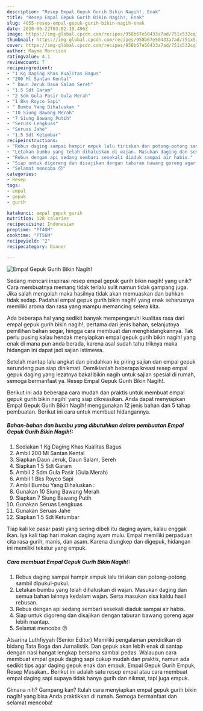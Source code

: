 ```yaml
---
description: "Resep Empal Gepuk Gurih Bikin Nagih!, Enak"
title: "Resep Empal Gepuk Gurih Bikin Nagih!, Enak"
slug: 4055-resep-empal-gepuk-gurih-bikin-nagih-enak
date: 2020-06-22T03:02:10.496Z
image: https://img-global.cpcdn.com/recipes/958b67e50433a7ad/751x532cq70/empal-gepuk-gurih-bikin-nagih-foto-resep-utama.jpg
thumbnail: https://img-global.cpcdn.com/recipes/958b67e50433a7ad/751x532cq70/empal-gepuk-gurih-bikin-nagih-foto-resep-utama.jpg
cover: https://img-global.cpcdn.com/recipes/958b67e50433a7ad/751x532cq70/empal-gepuk-gurih-bikin-nagih-foto-resep-utama.jpg
author: Mayme Morrison
ratingvalue: 4.1
reviewcount: 7
recipeingredient:
- "1 Kg Daging Khas Kualitas Bagus"
- "200 Ml Santan Kental"
- " Daun Jeruk Daun Salam Sereh"
- "1.5 Sdt Garam"
- "2 Sdm Gula Pasir Gula Merah"
- "1 Bks Royco Sapi"
- " Bumbu Yang Dihaluskan "
- "10 Siung Bawang Merah"
- "7 Siung Bawang Putih"
- "Seruas Lengkuas"
- "Seruas Jahe"
- "1.5 Sdt Ketumbar"
recipeinstructions:
- "Rebus daging sampai hampir empuk lalu tiriskan dan potong-potong sambil dipukul-pukul."
- "Letakan bumbu yang telah dihaluskan di wajan. Masukan daging dan semua bahan lainnya kedalam wajan. Serta masukan sisa kaldu hasil rebusan."
- "Rebus dengan api sedang sembari sesekali diaduk sampai air habis."
- "Siap untuk digoreng dan disajikan dengan taburan bawang goreng agar lebih mantap."
- "Selamat mencoba 😚"
categories:
- Resep
tags:
- empal
- gepuk
- gurih

katakunci: empal gepuk gurih 
nutrition: 128 calories
recipecuisine: Indonesian
preptime: "PT40M"
cooktime: "PT56M"
recipeyield: "2"
recipecategory: Dinner

---
```



![Empal Gepuk Gurih Bikin Nagih!](https://img-global.cpcdn.com/recipes/958b67e50433a7ad/751x532cq70/empal-gepuk-gurih-bikin-nagih-foto-resep-utama.jpg)

Sedang mencari inspirasi resep empal gepuk gurih bikin nagih! yang unik? Cara membuatnya memang tidak terlalu sulit namun tidak gampang juga. Jika salah mengolah maka hasilnya tidak akan memuaskan dan bahkan tidak sedap. Padahal empal gepuk gurih bikin nagih! yang enak seharusnya memiliki aroma dan rasa yang mampu memancing selera kita.

Ada beberapa hal yang sedikit banyak mempengaruhi kualitas rasa dari empal gepuk gurih bikin nagih!, pertama dari jenis bahan, selanjutnya pemilihan bahan segar, hingga cara membuat dan menghidangkannya. Tak perlu pusing kalau hendak menyiapkan empal gepuk gurih bikin nagih! yang enak di mana pun anda berada, karena asal sudah tahu triknya maka hidangan ini dapat jadi sajian istimewa.

Setelah mantap lalu angkat dan pindahkan ke piring sajian dan empal gepuk serundeng pun siap dinikmati. Demikianlah beberapa kreasi resep empal gepuk daging yang lezatnya bakal bikin nagih untuk sajian spesial di rumah, semoga bermanfaat ya. Resep Empal Gepuk Gurih Bikin Nagih!.


Berikut ini ada beberapa cara mudah dan praktis untuk membuat empal gepuk gurih bikin nagih! yang siap dikreasikan. Anda dapat menyiapkan Empal Gepuk Gurih Bikin Nagih! menggunakan 12 jenis bahan dan 5 tahap pembuatan. Berikut ini cara untuk membuat hidangannya.

<!--inarticleads1-->

##### Bahan-bahan dan bumbu yang dibutuhkan dalam pembuatan Empal Gepuk Gurih Bikin Nagih!:

1. Sediakan 1 Kg Daging Khas Kualitas Bagus
1. Ambil 200 Ml Santan Kental
1. Siapkan  Daun Jeruk, Daun Salam, Sereh
1. Siapkan 1.5 Sdt Garam
1. Ambil 2 Sdm Gula Pasir (Gula Merah)
1. Ambil 1 Bks Royco Sapi
1. Ambil  Bumbu Yang Dihaluskan :
1. Gunakan 10 Siung Bawang Merah
1. Siapkan 7 Siung Bawang Putih
1. Gunakan Seruas Lengkuas
1. Gunakan Seruas Jahe
1. Siapkan 1.5 Sdt Ketumbar


Tiap kali ke pasar pasti yang sering dibeli itu daging ayam, kalau enggak ikan. Iya kali tiap hari makan daging ayam mulu. Empal memiliki perpaduan cita rasa gurih, manis, dan asam. Karena diungkep dan digepuk, hidangan ini memiliki tekstur yang empuk. 

<!--inarticleads2-->

##### Cara membuat Empal Gepuk Gurih Bikin Nagih!:

1. Rebus daging sampai hampir empuk lalu tiriskan dan potong-potong sambil dipukul-pukul.
1. Letakan bumbu yang telah dihaluskan di wajan. Masukan daging dan semua bahan lainnya kedalam wajan. Serta masukan sisa kaldu hasil rebusan.
1. Rebus dengan api sedang sembari sesekali diaduk sampai air habis.
1. Siap untuk digoreng dan disajikan dengan taburan bawang goreng agar lebih mantap.
1. Selamat mencoba 😚


Atsarina Luthfiyyah (Senior Editor) Memiliki pengalaman pendidikan di bidang Tata Boga dan Jurnalistik. Dan gepuk akan lebih enak di santap dengan nasi hangat lengkap bersama sambal pedas. Walaupun cara membuat empal gepuk daging sapi cukup mudah dan praktis, namun ada sedikit tips agar daging gepuk enak dan empuk. Empal Gepuk Gurih Empuk, Resep Masakan.. Berikut ini adalah satu resep empal atau cara membuat empal daging sapi supaya tidak hanya gurih dan nikmat, tapi juga empuk. 

Gimana nih? Gampang kan? Itulah cara menyiapkan empal gepuk gurih bikin nagih! yang bisa Anda praktikkan di rumah. Semoga bermanfaat dan selamat mencoba!
